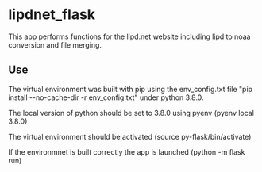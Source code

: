 # lipdnet_flask

This app performs functions for the lipd.net website including lipd to noaa conversion and file merging.

## Use

The virtual environment was built with pip using the env_config.txt file "pip install --no-cache-dir -r env_config.txt" under python 3.8.0.

The local version of python should be set to 3.8.0 using pyenv (pyenv local 3.8.0)

The virtual environment should be activated (source py-flask/bin/activate)

If the environmnet is built correctly the app is launched (python -m flask run)
